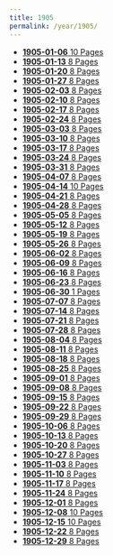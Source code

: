 ```yaml
---
title: 1905
permalink: /year/1905/
---
```


<ul class="taxonomy__index">
<li><a href="/issues/hydro-review-1905-01-06"><strong>1905-01-06</strong> <span class="taxonomy__count">10 Pages</span></a></li>
<li><a href="/issues/hydro-review-1905-01-13"><strong>1905-01-13</strong> <span class="taxonomy__count">8 Pages</span></a></li>
<li><a href="/issues/hydro-review-1905-01-20"><strong>1905-01-20</strong> <span class="taxonomy__count">8 Pages</span></a></li>
<li><a href="/issues/hydro-review-1905-01-27"><strong>1905-01-27</strong> <span class="taxonomy__count">8 Pages</span></a></li>
<li><a href="/issues/hydro-review-1905-02-03"><strong>1905-02-03</strong> <span class="taxonomy__count">8 Pages</span></a></li>
<li><a href="/issues/hydro-review-1905-02-10"><strong>1905-02-10</strong> <span class="taxonomy__count">8 Pages</span></a></li>
<li><a href="/issues/hydro-review-1905-02-17"><strong>1905-02-17</strong> <span class="taxonomy__count">8 Pages</span></a></li>
<li><a href="/issues/hydro-review-1905-02-24"><strong>1905-02-24</strong> <span class="taxonomy__count">8 Pages</span></a></li>
<li><a href="/issues/hydro-review-1905-03-03"><strong>1905-03-03</strong> <span class="taxonomy__count">8 Pages</span></a></li>
<li><a href="/issues/hydro-review-1905-03-10"><strong>1905-03-10</strong> <span class="taxonomy__count">8 Pages</span></a></li>
<li><a href="/issues/hydro-review-1905-03-17"><strong>1905-03-17</strong> <span class="taxonomy__count">8 Pages</span></a></li>
<li><a href="/issues/hydro-review-1905-03-24"><strong>1905-03-24</strong> <span class="taxonomy__count">8 Pages</span></a></li>
<li><a href="/issues/hydro-review-1905-03-31"><strong>1905-03-31</strong> <span class="taxonomy__count">8 Pages</span></a></li>
<li><a href="/issues/hydro-review-1905-04-07"><strong>1905-04-07</strong> <span class="taxonomy__count">8 Pages</span></a></li>
<li><a href="/issues/hydro-review-1905-04-14"><strong>1905-04-14</strong> <span class="taxonomy__count">10 Pages</span></a></li>
<li><a href="/issues/hydro-review-1905-04-21"><strong>1905-04-21</strong> <span class="taxonomy__count">8 Pages</span></a></li>
<li><a href="/issues/hydro-review-1905-04-28"><strong>1905-04-28</strong> <span class="taxonomy__count">8 Pages</span></a></li>
<li><a href="/issues/hydro-review-1905-05-05"><strong>1905-05-05</strong> <span class="taxonomy__count">8 Pages</span></a></li>
<li><a href="/issues/hydro-review-1905-05-12"><strong>1905-05-12</strong> <span class="taxonomy__count">8 Pages</span></a></li>
<li><a href="/issues/hydro-review-1905-05-19"><strong>1905-05-19</strong> <span class="taxonomy__count">8 Pages</span></a></li>
<li><a href="/issues/hydro-review-1905-05-26"><strong>1905-05-26</strong> <span class="taxonomy__count">8 Pages</span></a></li>
<li><a href="/issues/hydro-review-1905-06-02"><strong>1905-06-02</strong> <span class="taxonomy__count">8 Pages</span></a></li>
<li><a href="/issues/hydro-review-1905-06-09"><strong>1905-06-09</strong> <span class="taxonomy__count">8 Pages</span></a></li>
<li><a href="/issues/hydro-review-1905-06-16"><strong>1905-06-16</strong> <span class="taxonomy__count">8 Pages</span></a></li>
<li><a href="/issues/hydro-review-1905-06-23"><strong>1905-06-23</strong> <span class="taxonomy__count">8 Pages</span></a></li>
<li><a href="/issues/hydro-review-1905-06-30"><strong>1905-06-30</strong> <span class="taxonomy__count">1 Pages</span></a></li>
<li><a href="/issues/hydro-review-1905-07-07"><strong>1905-07-07</strong> <span class="taxonomy__count">8 Pages</span></a></li>
<li><a href="/issues/hydro-review-1905-07-14"><strong>1905-07-14</strong> <span class="taxonomy__count">8 Pages</span></a></li>
<li><a href="/issues/hydro-review-1905-07-21"><strong>1905-07-21</strong> <span class="taxonomy__count">8 Pages</span></a></li>
<li><a href="/issues/hydro-review-1905-07-28"><strong>1905-07-28</strong> <span class="taxonomy__count">8 Pages</span></a></li>
<li><a href="/issues/hydro-review-1905-08-04"><strong>1905-08-04</strong> <span class="taxonomy__count">8 Pages</span></a></li>
<li><a href="/issues/hydro-review-1905-08-11"><strong>1905-08-11</strong> <span class="taxonomy__count">8 Pages</span></a></li>
<li><a href="/issues/hydro-review-1905-08-18"><strong>1905-08-18</strong> <span class="taxonomy__count">8 Pages</span></a></li>
<li><a href="/issues/hydro-review-1905-08-25"><strong>1905-08-25</strong> <span class="taxonomy__count">8 Pages</span></a></li>
<li><a href="/issues/hydro-review-1905-09-01"><strong>1905-09-01</strong> <span class="taxonomy__count">8 Pages</span></a></li>
<li><a href="/issues/hydro-review-1905-09-08"><strong>1905-09-08</strong> <span class="taxonomy__count">8 Pages</span></a></li>
<li><a href="/issues/hydro-review-1905-09-15"><strong>1905-09-15</strong> <span class="taxonomy__count">8 Pages</span></a></li>
<li><a href="/issues/hydro-review-1905-09-22"><strong>1905-09-22</strong> <span class="taxonomy__count">8 Pages</span></a></li>
<li><a href="/issues/hydro-review-1905-09-29"><strong>1905-09-29</strong> <span class="taxonomy__count">8 Pages</span></a></li>
<li><a href="/issues/hydro-review-1905-10-06"><strong>1905-10-06</strong> <span class="taxonomy__count">8 Pages</span></a></li>
<li><a href="/issues/hydro-review-1905-10-13"><strong>1905-10-13</strong> <span class="taxonomy__count">8 Pages</span></a></li>
<li><a href="/issues/hydro-review-1905-10-20"><strong>1905-10-20</strong> <span class="taxonomy__count">8 Pages</span></a></li>
<li><a href="/issues/hydro-review-1905-10-27"><strong>1905-10-27</strong> <span class="taxonomy__count">8 Pages</span></a></li>
<li><a href="/issues/hydro-review-1905-11-03"><strong>1905-11-03</strong> <span class="taxonomy__count">8 Pages</span></a></li>
<li><a href="/issues/hydro-review-1905-11-10"><strong>1905-11-10</strong> <span class="taxonomy__count">8 Pages</span></a></li>
<li><a href="/issues/hydro-review-1905-11-17"><strong>1905-11-17</strong> <span class="taxonomy__count">8 Pages</span></a></li>
<li><a href="/issues/hydro-review-1905-11-24"><strong>1905-11-24</strong> <span class="taxonomy__count">8 Pages</span></a></li>
<li><a href="/issues/hydro-review-1905-12-01"><strong>1905-12-01</strong> <span class="taxonomy__count">8 Pages</span></a></li>
<li><a href="/issues/hydro-review-1905-12-08"><strong>1905-12-08</strong> <span class="taxonomy__count">10 Pages</span></a></li>
<li><a href="/issues/hydro-review-1905-12-15"><strong>1905-12-15</strong> <span class="taxonomy__count">10 Pages</span></a></li>
<li><a href="/issues/hydro-review-1905-12-22"><strong>1905-12-22</strong> <span class="taxonomy__count">8 Pages</span></a></li>
<li><a href="/issues/hydro-review-1905-12-29"><strong>1905-12-29</strong> <span class="taxonomy__count">8 Pages</span></a></li>
</ul>
